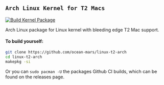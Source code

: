 ## `Arch Linux Kernel for T2 Macs`
[![Build Kernel Package](https://github.com/ocean-mars/linux-t2-arch/actions/workflows/BuildKernelPackage.yml/badge.svg?branch=main)](https://github.com/ocean-mars/linux-t2-arch/actions/workflows/BuildKernelPackage.yml) 

Arch Linux package for Linux kernel with bleeding edge T2 Mac support.

#### To build yourself:

```sh
git clone https://github.com/ocean-mars/linux-t2-arch
cd linux-t2-arch
makepkg -si
```

Or you can `sudo pacman -U` the packages Github CI builds, which can be found on the releases page.
